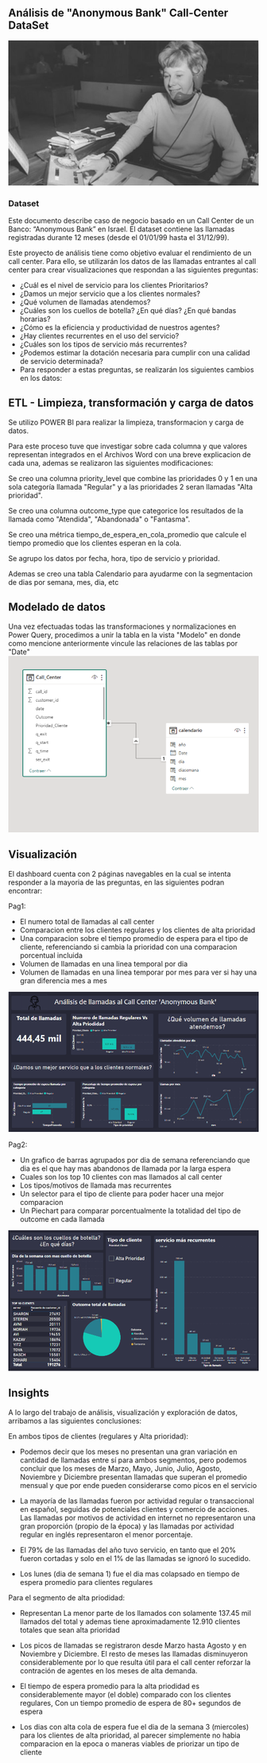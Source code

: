## Análisis de "Anonymous Bank" Call-Center DataSet

![Alt text](foto3.jpg)

### Dataset
Este documento describe caso de negocio basado en un Call Center de un Banco: “Anonymous Bank” en Israel. El dataset contiene las llamadas registradas durante 12 meses (desde el 01/01/99 hasta el 31/12/99).

Este proyecto de análisis tiene como objetivo evaluar el rendimiento de un call center. Para ello, se utilizarán los datos de las llamadas entrantes al call center para crear visualizaciones que respondan a las siguientes preguntas:

- ¿Cuál es el nivel de servicio para los clientes Prioritarios?
- ¿Damos un mejor servicio que a los clientes normales?
- ¿Qué volumen de llamadas atendemos?
- ¿Cuáles son los cuellos de botella? ¿En qué días? ¿En qué bandas horarias?
- ¿Cómo es la eficiencia y productividad de nuestros agentes?
- ¿Hay clientes recurrentes en el uso del servicio?
- ¿Cuáles son los tipos de servicio más recurrentes?
- ¿Podemos estimar la dotación necesaria para cumplir con una calidad de servicio determinada?
- Para responder a estas preguntas, se realizarán los siguientes cambios en los datos:

## ETL - Limpieza, transformación y carga de datos

Se utilizo POWER BI para realizar la limpieza, transformacion y carga de datos.

Para este proceso tuve que investigar sobre cada columna y que valores representan integrados en el Archivos Word con una  breve explicacion de cada una, ademas se realizaron las siguientes modificaciones:

Se creo una columna priority_level que combine las prioridades 0 y 1 en una sola categoría llamada "Regular" y a las prioridades 2 seran llamadas "Alta prioridad".

Se creo una columna outcome_type que categorice los resultados de la llamada como "Atendida", "Abandonada" o "Fantasma".

Se creo una métrica tiempo_de_espera_en_cola_promedio que calcule el tiempo promedio que los clientes esperan en la cola.

Se agrupo los datos por fecha, hora, tipo de servicio y prioridad.

Ademas se creo una tabla Calendario para ayudarme con la segmentacion de dias por semana, mes, dia, etc


## Modelado de datos
Una vez efectuadas todas las transformaciones y normalizaciones en Power Query, procedimos a unir la tabla en la vista "Modelo" en donde como mencione anteriormente vincule las relaciones de las tablas por "Date"
![Alt text](link.png)


## Visualización
El dashboard cuenta con 2 páginas navegables en la cual se intenta responder a la mayoria de las preguntas, en las siguientes podran encontrar:


Pag1:
- El numero total de llamadas al call center
- Comparacion entre los clientes regulares y los clientes de alta prioridad
- Una comparacion sobre el tiempo promedio de espera para el tipo de cliente, referenciando si cambia la prioridad con una comparacion porcentual incluida
- Volumen de llamadas en una linea temporal por dia
- Volumen de llamadas en una linea temporar por mes para ver si hay una  gran diferencia mes a mes

![fotiña](foto1.png)


Pag2:
- Un grafico de barras agrupados por dia de semana referenciando que dia es el que hay mas abandonos de llamada por la larga espera
- Cuales son los top 10 clientes con mas llamados al call center
- Los tipos/motivos de llamada mas recurrentes
- Un selector para el tipo de cliente para poder hacer una mejor comparacion
- Un Piechart para comparar porcentualmente la totalidad del tipo de outcome en cada llamada


![fot](foto2.png)



## Insights

A lo largo del trabajo de análisis, visualización y exploración de datos, arribamos a las siguientes conclusiones:

En ambos tipos de clientes (regulares  y Alta prioridad):

- Podemos decir que los meses no presentan una gran variación en cantidad de llamadas entre sí para ambos segmentos, pero podemos concluir que los meses de Marzo, Mayo, Junio, Julio, Agosto, Noviembre y Diciembre presentan llamadas que superan el promedio mensual y que por ende pueden considerarse como picos en el servicio

- La mayoría de las llamadas fueron por actividad regular o transaccional en español, seguidas de potenciales clientes y comercio de acciones. Las llamadas por motivos de actividad en internet no representaron una gran proporción (propio de la época) y las llamadas por actividad regular en inglés representaron el menor porcentaje.

- El 79% de las llamadas del año tuvo servicio, en tanto que el 20% fueron cortadas y solo en el 1% de las llamadas se ignoró lo sucedido.

- Los lunes (dia de semana 1) fue el dia mas colapsado en tiempo de espera promedio para clientes regulares

Para el segmento de alta priodidad:

- Representan La menor parte de los llamados con solamente 137.45 mil llamados del total y ademas tiene aproximadamente 12.910 clientes totales que sean alta prioridad

- Los picos de llamadas se registraron desde Marzo hasta Agosto y en Noviembre y Diciembre. El resto de meses las llamadas disminuyeron considerablemente por lo que resulta útil para el call center reforzar la contración de agentes en los meses de alta demanda.

- El tiempo de espera promedio para la alta priodidad es considerablemente mayor (el doble) comparado con los clientes regulares, Con un  tiempo promedio de espera de 80+ segundos de espera

- Los dias con alta cola de espera fue el dia de la semana 3 (miercoles) para los clientes de alta prioridad, al parecer simplemente no habia comparacion en la epoca o maneras viables de priorizar un tipo de cliente

